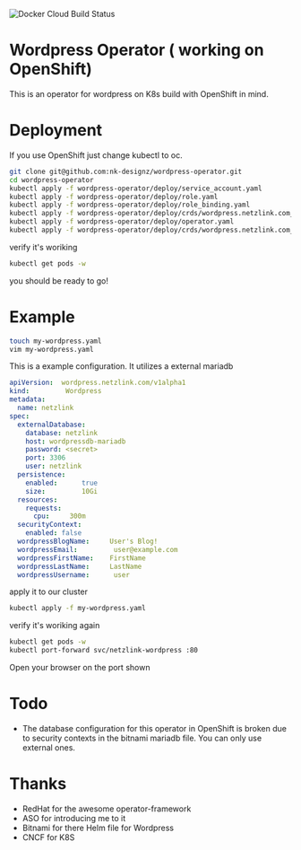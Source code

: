 ![Docker Cloud Build Status](https://img.shields.io/docker/cloud/build/nicokahlert/wordpress-operator?style=flat-square&label=operator%20container%20build%20status)
# Wordpress Operator ( working on OpenShift)
This is an operator for wordpress on K8s build with OpenShift in mind.

# Deployment
If you use OpenShift just change kubectl to oc.
```bash
git clone git@github.com:nk-designz/wordpress-operator.git
cd wordpress-operator
kubectl apply -f wordpress-operator/deploy/service_account.yaml
kubectl apply -f wordpress-operator/deploy/role.yaml
kubectl apply -f wordpress-operator/deploy/role_binding.yaml 
kubectl apply -f wordpress-operator/deploy/crds/wordpress.netzlink.com_wordpresses_crd.yaml
kubectl apply -f wordpress-operator/deploy/operator.yaml
kubectl apply -f wordpress-operator/deploy/crds/wordpress.netzlink.com_v1alpha1_wordpress_cr.yaml
```
verify it's woriking
```bash
kubectl get pods -w
```
you should be ready to go!
# Example

```bash
touch my-wordpress.yaml
vim my-wordpress.yaml
```
This is a example configuration.
It utilizes a external mariadb
```yaml
apiVersion:  wordpress.netzlink.com/v1alpha1
kind:         Wordpress
metadata:
  name: netzlink
spec:
  externalDatabase:
    database: netzlink
    host: wordpressdb-mariadb
    password: <secret>
    port: 3306
    user: netzlink
  persistence:
    enabled:      true
    size:         10Gi
  resources:
    requests:
      cpu:     300m
  securityContext:
    enabled: false
  wordpressBlogName:     User's Blog!
  wordpressEmail:         user@example.com
  wordpressFirstName:    FirstName
  wordpressLastName:     LastName
  wordpressUsername:      user
```
apply it to our cluster
```bash
kubectl apply -f my-wordpress.yaml
```
verify it's woriking again
```bash
kubectl get pods -w
kubectl port-forward svc/netzlink-wordpress :80
```
Open your browser on the port shown
# Todo
- The database configuration for this operator in OpenShift is broken due to security contexts in the bitnami mariadb file. You can only use external ones.
# Thanks
- RedHat for the awesome operator-framework
- ASO for introducing me to it
- Bitnami for there Helm file for Wordpress
- CNCF for K8S 
